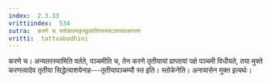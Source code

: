 ```yaml
---
index:  2.3.33
vrittiindex:  534
sutra:  करणे च स्तोकाल्पकृच्छ्रकतिपयस्याऽसत्त्ववचनस्य
vritti:  tattvabodhini 
---
```


करणे च। अन्यतरस्यामिति वर्तते, पञ्चमीति च, तेन करणे तृतीयायां प्राप्तायां पक्षे पञ्चमी विधीयते, तया मुक्ते करणत्वादेव तृतीया सिद्धेत्याशयेनाह---तृतीयापञ्चम्यौ स्त इति। स्तोकेनेति। अनायासेन मुक्त इत्यर्थः।

